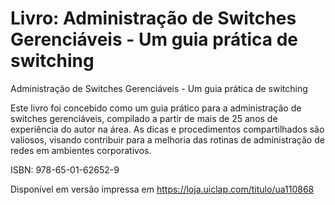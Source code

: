 # Livro: Administração de Switches Gerenciáveis - Um guia prática de switching
Administração de Switches Gerenciáveis - Um guia prática de switching

Este livro foi concebido como um guia prático para a administração de switches gerenciáveis, compilado a partir de mais de 25 anos de experiência do autor na área. As dicas e procedimentos compartilhados são valiosos, visando contribuir para a melhoria das rotinas de administração de redes em ambientes corporativos.

ISBN: 978-65-01-62652-9

Disponível em versão impressa em https://loja.uiclap.com/titulo/ua110868
